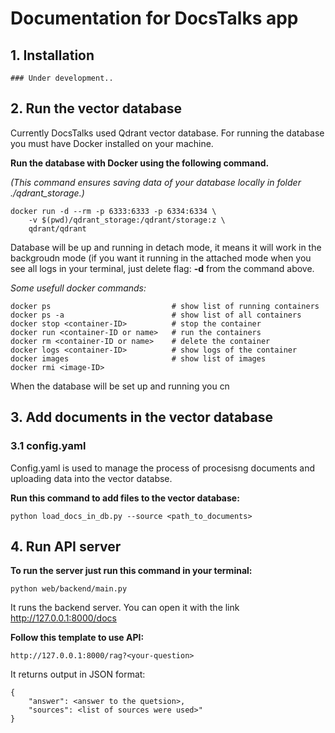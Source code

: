 # Documentation for DocsTalks app

## 1. Installation
    ### Under development.. 

## 2. Run the vector database
Currently DocsTalks used Qdrant vector database. 
For running the database you must have Docker installed on your machine. 

**Run the database with Docker using the following command.**

*(This command ensures saving data of your database locally in folder ./qdrant_storage.)*
```
docker run -d --rm -p 6333:6333 -p 6334:6334 \
    -v $(pwd)/qdrant_storage:/qdrant/storage:z \
    qdrant/qdrant
```
Database will be up and running in detach mode, it means it will work in the backgroudn mode (if you want it running in the attached mode when you see all logs in your terminal, just delete flag: **-d** from the command above.

*Some usefull docker commands:*
```
docker ps                           # show list of running containers
docker ps -a                        # show list of all containers
docker stop <container-ID>          # stop the container
docker run <container-ID or name>   # run the containers
docker rm <container-ID or name>    # delete the container
docker logs <container-ID>          # show logs of the container
docker images                       # show list of images
docker rmi <image-ID>
```
When the database will be set up and running you cn 

## 3. Add documents in the vector database
### 3.1 config.yaml
Config.yaml is used to manage the process of procesisng documents and uploading data into the vector databse.

**Run this command to add files to the vector database:**
```
python load_docs_in_db.py --source <path_to_documents>
```

## 4. Run API server
**To run the server just run this command in your terminal:**
```
python web/backend/main.py
```
It runs the backend server. You can open it with the link http://127.0.0.1:8000/docs

**Follow this template to use API:**
```
http://127.0.0.1:8000/rag?<your-question>
```
It returns output in JSON format:
```
{
    "answer": <answer to the quetsion>,
    "sources": <list of sources were used>"
}
```
